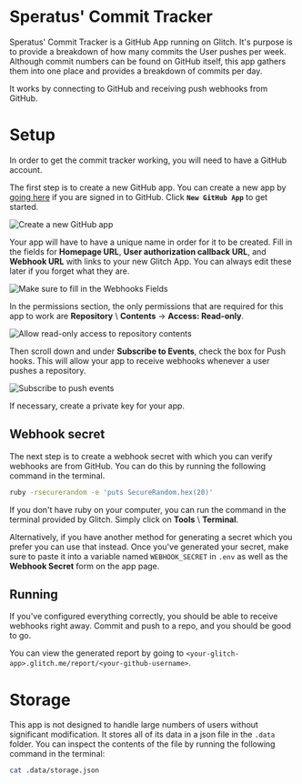 # Speratus' Commit Tracker
Speratus' Commit Tracker is a GitHub App running on Glitch. It's purpose is to provide a
breakdown of how many commits the User pushes per week. Although commit numbers can be found on GitHub itself,
this app gathers them into one place and provides a breakdown of commits per day.

It works by connecting to GitHub and receiving push webhooks from GitHub.

# Setup
In order to get the commit tracker working, you will need to have a GitHub account.

The first step is to create a new GitHub app. You can create a new app by [going here](https://github.com/settings/apps) if 
you are signed in to GitHub. Click **`New GitHub App`** to get started.

![Create a new GitHub app](https://cdn.glitch.com/5e118cda-8296-4fd1-9d97-bc1b5e16f057%2Fnew_app_screen.jpg?v=1588621842323)

Your app will have to have a unique name in order for it to be created. Fill in the fields for
**Homepage URL**, **User authorization callback URL**, and **Webhook URL** with links to your new Glitch App.
You can always edit these later if you forget what they are.

![Make sure to fill in the Webhooks Fields](https://cdn.glitch.com/5e118cda-8296-4fd1-9d97-bc1b5e16f057%2Fwebhook%20setup.png?v=1588621848936)

In the permissions section, the only permissions that are required for this app to work are 
**Repository** \ **Contents** -> **Access: Read-only**. 

![Allow read-only access to repository contents](https://cdn.glitch.com/5e118cda-8296-4fd1-9d97-bc1b5e16f057%2Fpermission_setup.jpg?v=1588621845701)

Then scroll down and under **Subscribe to Events**, check the box
for Push hooks. This will allow your app to receive webhooks whenever a user pushes a repository.

![Subscribe to push events](https://cdn.glitch.com/5e118cda-8296-4fd1-9d97-bc1b5e16f057%2Fevent_subscriptions_setup.jpg?v=1588621838329)

If necessary, create a private key for your app.

## Webhook secret
The next step is to create a webhook secret with which you can verify webhooks are from GitHub.
You can do this by running the following command in the terminal.
```bash
ruby -rsecurerandom -e 'puts SecureRandom.hex(20)'
```
If you don't have ruby on your computer, you can run the command in the terminal provided
by Glitch. Simply click on **Tools** \ **Terminal**.

Alternatively, if you have another method for generating a secret which you prefer you can use that instead.
Once you've generated your secret, make sure to paste it into a variable named `WEBHOOK_SECRET` in `.env` as well as the 
**Webhook Secret** form on the app page.

## Running
If you've configured everything correctly, you should be able to receive webhooks right away. Commit and push
to a repo, and you should be good to go.

You can view the generated report by going to `<your-glitch-app>.glitch.me/report/<your-github-username>`.

# Storage
This app is not designed to handle large numbers of users without significant modification.
It stores all of its data in a json file in the `.data` folder. You can inspect the contents
of the file by running the following command in the terminal:
```bash
cat .data/storage.json
```
